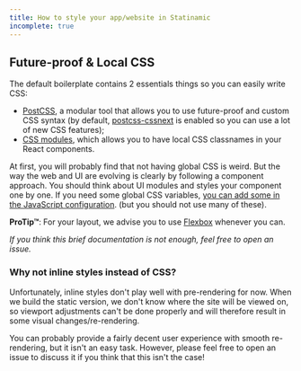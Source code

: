 ```yaml
---
title: How to style your app/website in Statinamic
incomplete: true
---
```


## Future-proof & Local CSS

The default boilerplate contains 2 essentials things so you can easily write
CSS:

- [PostCSS](https://github.com/postcss/postcss),
a modular tool that allows you to use future-proof and custom CSS syntax
(by default, [postcss-cssnext](http://cssnext.io/) is enabled so you can use
a lot of new CSS features);
- [CSS modules](https://github.com/css-modules/css-modules),
which allows you to have local CSS classnames in your React components.

At first, you will probably find that not having global CSS is weird.
But the way the web and UI are evolving is clearly by following a component
approach. You should think about UI modules and styles your component one by one.
If you need some global CSS variables, [you can add some in the JavaScript
configuration](http://cssnext.io/usage/#features).
(but you should not use many of these).

**ProTip™**: For your layout, we advise you to use
[Flexbox](https://css-tricks.com/snippets/css/a-guide-to-flexbox/)
whenever you can.

_If you think this brief documentation is not enough, feel free to open an
issue._

### Why not inline styles instead of CSS?

Unfortunately, inline styles don't play well with pre-rendering for now. When
we build the static version, we don't know where the site will be viewed on, so
viewport adjustments can't be done properly and will therefore result in some
visual changes/re-rendering.

You can probably provide a fairly decent user experience with smooth
re-rendering, but it isn't an easy task. However, please feel free to open an
issue to discuss it if you think that this isn't the case!
